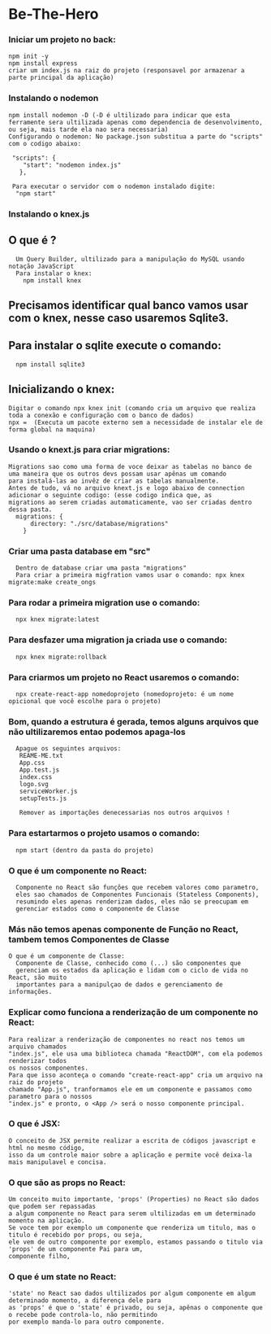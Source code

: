 # Be-The-Hero

### Iniciar um projeto no back:
    npm init -y
    npm install express
    criar um index.js na raiz do projeto (responsavel por armazenar a parte principal da aplicação)

### Instalando o nodemon
    npm install nodemon -D (-D é ultilizado para indicar que esta ferramente sera ultilizada apenas como dependencia de desenvolvimento, ou seja, mais tarde ela nao sera necessaria)
    Configurando o nodemon: No package.json substitua a parte do "scripts" com o codigo abaixo:

     "scripts": {
        "start": "nodemon index.js"
       },

     Para executar o servidor com o nodemon instalado digite:
      "npm start"

### Instalando o knex.js
  ## O que é ?
      Um Query Builder, ultilizado para a manipulação do MySQL usando notação JavaScript
      Para instalar o knex:
        npm install knex
  
  ## Precisamos identificar qual banco vamos usar com o knex, nesse caso usaremos Sqlite3.
  ## Para instalar o sqlite execute o comando:
      npm install sqlite3

## Inicializando o knex:
    Digitar o comando npx knex init (comando cria um arquivo que realiza toda a conexão e configuração com o banco de dados)
    npx =  (Executa um pacote externo sem a necessidade de instalar ele de forma global na maquina)

### Usando o knext.js para criar migrations:
    Migrations sao como uma forma de voce deixar as tabelas no banco de uma maneira que os outros devs possam usar apênas um comando         para instalá-las ao invêz de criar as tabelas manualmente. 
    Antes de tudo, vá no arquivo knext.js e logo abaixo de connection adicionar o seguinte codigo: (esse codigo indica que, as               migrations ao serem criadas automaticamente, vao ser criadas dentro dessa pasta.
      migrations: {
          directory: "./src/database/migrations"
        }
        
### Criar uma pasta database em "src"
      Dentro de database criar uma pasta "migrations"
      Para criar a primeira migfration vamos usar o comando: npx knex migrate:make create_ongs

### Para rodar a primeira migration use o comando:
      npx knex migrate:latest

### Para desfazer uma migration ja criada use o comando:
      npx knex migrate:rollback

### Para criarmos um projeto no React usaremos o comando:
      npx create-react-app nomedoprojeto (nomedoprojeto: é um nome opicional que você escolhe para o projeto)

### Bom, quando a estrutura é gerada, temos alguns arquivos que não ultilizaremos entao podemos apaga-los
      Apague os seguintes arquivos:
       REAME-ME.txt
       App.css
       App.test.js
       index.css
       logo.svg
       serviceWorker.js
       setupTests.js

       Remover as importações denecessarias nos outros arquivos !

### Para estartarmos o projeto usamos o comando:
      npm start (dentro da pasta do projeto)

### O que é um componente no React:
      Componente no React são funções que recebem valores como parametro, 
      eles sao chamados de Componentes Funcionais (Stateless Components), 
      resumindo eles apenas renderizam dados, eles não se preocupam em 
      gerenciar estados como o componente de Classe
    
  
### Más não temos apenas componente de Função no React, tambem temos Componentes de Classe
    O que é um componente de Classe:
      Componente de Classe, conhecido como (...) são componentes que 
      gerenciam os estados da aplicação e lidam com o ciclo de vida no React, são muito
      importantes para a manipulçao de dados e gerenciamento de informações.

### Explicar como funciona a renderização de um componente no React:
    Para realizar a renderização de componentes no react nos temos um arquivo chamados
    "index.js", ele usa uma biblioteca chamada "ReactDOM", com ela podemos renderizar todos
    os nossos componentes.
    Para que isso aconteça o comando "create-react-app" cria um arquivo na raiz do projeto
    chamado "App.js", tranformamos ele em um componente e passamos como parametro para o nossos
    "index.js" e pronto, o <App /> será o nosso componente principal.

### O que é JSX:
    O conceito de JSX permite realizar a escrita de códigos javascript e html no mesmo código,
    isso da um controle maior sobre a aplicação e permite você deixa-la mais manipulavel e concisa.

### O que são as props no React:
    Um conceito muito importante, 'props' (Properties) no React são dados que podem ser repassadas
    a algum componente no React para serem ultilizadas em um determinado momento na aplicação.
    Se voce tem por exemplo um componente que renderiza um titulo, mas o titulo é recebido por props, ou seja,
    ele vem de outro componente por exemplo, estamos passando o titulo via 'props' de um componente Pai para um,
    componente filho, 

### O que é um state no React:
    'state' no React sao dados ultilizados por algum componente em algum determinado momento, a diferença dele para
    as 'props' é que o 'state' é privado, ou seja, apênas o componente que o recebe pode controla-lo, não permitindo
    por exemplo manda-lo para outro componente.
